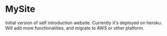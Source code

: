# MySite
Initial version of self introduction website. 
Currently it's deployed on heroku. 
Will add more functionalities, and migrate to AWS or other platform. 
